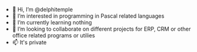 - 👋 Hi, I’m @delphitemple
- 👀 I’m interested in programming in Pascal related languages
- 🌱 I’m currently learning nothing
- 💞️ I’m looking to collaborate on different projects for ERP, CRM or other office related programs or utilies
- 📫 It's private

<!---
delphitemple/delphitemple is a ✨ special ✨ repository because its `README.md` (this file) appears on your GitHub profile.
You can click the Preview link to take a look at your changes.
--->
